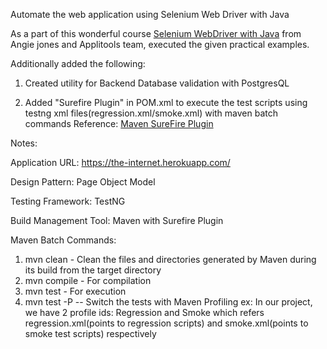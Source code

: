Automate the web application using Selenium Web Driver with Java

As a part of this wonderful course <a href="https://testautomationu.applitools.com/selenium-webdriver-tutorial-java/"> Selenium WebDriver with Java</a> from Angie jones and Applitools team, executed the given practical examples.

Additionally added the following:

1. Created utility for Backend Database validation with PostgresQL

2. Added "Surefire Plugin" in POM.xml to execute the test scripts using testng xml files(regression.xml/smoke.xml) with maven batch commands
   Reference: <a href="https://maven.apache.org/surefire/maven-surefire-plugin/examples/testng.html"> Maven SureFire Plugin </a>

Notes:

Application URL: https://the-internet.herokuapp.com/

Design Pattern: Page Object Model

Testing Framework: TestNG

Build Management Tool: Maven with Surefire Plugin

Maven Batch Commands: 

1. mvn clean - Clean the files and directories generated by Maven during its build from the target directory
2. mvn compile - For compilation
3. mvn test - For execution
4. mvn test -P<profile id> -- Switch the tests with Maven Profiling
   ex: In our project, we have 2 profile ids: Regression and Smoke which refers
     regression.xml(points to regression scripts) and smoke.xml(points to smoke test scripts) respectively




